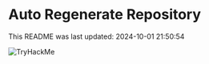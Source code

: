 # Auto Regenerate Repository

This README was last updated: 2024-10-01 21:50:54

 ![TryHackMe](https://tryhackme.com/badge/533634)